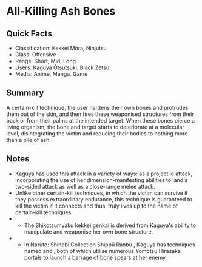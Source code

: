 # All-Killing Ash Bones

## Quick Facts
- Classification: Kekkei Mōra, Ninjutsu
- Class: Offensive
- Range: Short, Mid, Long
- Users: Kaguya Ōtsutsuki, Black Zetsu
- Media: Anime, Manga, Game

## Summary
A certain-kill technique, the user hardens their own bones and protrudes them out of the skin, and then fires these weaponised structures from their back or from their palms at the intended target. When these bones pierce a living organism, the bone and target starts to deteriorate at a molecular level, disintegrating the victim and reducing their bodies to nothing more than a pile of ash.

## Notes
- Kaguya has used this attack in a variety of ways: as a projectile attack, incorporating the use of her dimension-manifesting abilities to land a two-sided attack as well as a close-range melee attack.
- Unlike other certain-kill techniques, in which the victim can survive if they possess extraordinary endurance, this technique is guaranteed to kill the victim if it connects and thus, truly lives up to the name of certain-kill techniques.
- * The Shikotsumyaku kekkei genkai is derived from Kaguya's ability to manipulate and weaponise her own bone structure.
- * In Naruto: Shinobi Collection Shippū Ranbu , Kaguya has techniques named and , both of which utilise numerous Yomotsu Hirasaka portals to launch a barrage of bone spears at her enemy.
